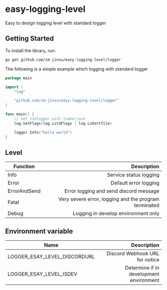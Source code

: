 # easy-logging-level
Easy to design logging level with standard logger

## Getting Started
To install the library, run:  
```
go get github.com/im-jinsu/easy-logging-level/logger
```  
The following is a simple example which logging with standard logger
```go
package main

import (
	"log"

	"github.com/im-jinsu/easy-logging-level/logger"
)

func main() {
	// Set stdlogger with lumberjack
	log.SetFlags(log.LstdFlags | log.Lshortfile)

	logger.Info("hello world")
}
```  
## Level  
Function | Description
---|---:
Info | Service status logging
Error | Default error logging
ErrorAndSend | Error logging and send discord message
Fatal | Very severe error, logging and the program terminated
Debug | Logging in develop environment only  
  
## Environment variable  
Name | Description
---|---:
LOGGER_ESAY_LEVEL_DISCORDURL | Discord Webhook URL for notice
LOGGER_ESAY_LEVEL_ISDEV | Determine if in development environment  